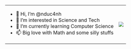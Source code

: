 <table border="0">
 <tr>
    <td>
      <ul>
        <li>👋 Hi, I’m @nduc4nh </li>
        <li>👀 I’m interested in Science and Tech </li>
        <li>🌱 I’m currently learning Computer Science </li>
        <li>📫 Big love with Math and some silly stuffs </li>
      </ul>
   </td>
    <td><div class="column"><img src="https://github-readme-stats.vercel.app/api/top-langs/?username=nduc4nh&layout=compact&theme=dracula"></div></td>
 </tr>
</table>
  <!---
nduc4nh/nduc4nh is a ✨ special ✨ repository because its `README.md` (this file) appears on your GitHub profile.
You can click the Preview link to take a look at your changes.
--->
